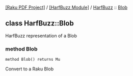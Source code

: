 [[Raku PDF Project]](https://pdf-raku.github.io)
 / [[HarfBuzz Module]](https://pdf-raku.github.io/HarfBuzz-raku)
 / [HarfBuzz](https://pdf-raku.github.io/HarfBuzz-raku/HarfBuzz)
 :: [Blob](https://pdf-raku.github.io/HarfBuzz-raku/HarfBuzz/Blob)

class HarfBuzz::Blob
--------------------

HarfBuzz representation of a Blob

### method Blob

```perl6
method Blob() returns Mu
```

Convert to a Raku Blob

